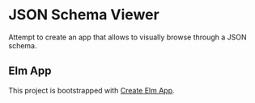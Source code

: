 # JSON Schema Viewer

Attempt to create an app that allows to visually browse through a JSON schema.

## Elm App

This project is bootstrapped with [Create Elm App](https://github.com/halfzebra/create-elm-app).

